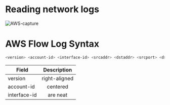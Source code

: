# Reading network logs

![AWS-capture](https://media.amazonwebservices.com/blog/2015/flow_see_a_stream_2.png)

# AWS Flow Log Syntax 
```bash
<version> <account-id> <interface-id> <srcaddr> <dstaddr> <srcport> <dstport> <protocol> <packets> <bytes> <start> <end> <action> <log-status>
```

| Field         | Description   |
| ------------- |:-------------:| 
| version       | right-aligned |
| account-id    | centered      |
| interface-id  | are neat      |

